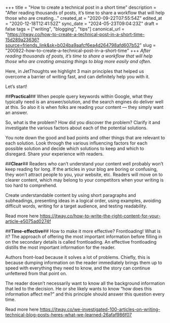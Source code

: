 +++
title = "How to create a technical post in a short time"
description = "After reading thousands of posts, it’s time to share a workflow that will help those who are creating..."
created_at = "2020-09-22T07:55:54Z"
edited_at = "2020-12-18T12:41:52Z"
sync_date = "2024-05-23T09:04:23Z"
draft = false
tags = ["writing", "blogging", "tips"]
canonical_url = "https://jtway.co/how-to-create-a-technical-post-in-a-short-time-15d289a23636?source=friends_link&sk=b024ba9aafcf6ea4d264798afd607b52"
slug = "200922-how-to-create-a-technical-post-in-a-short-time"
+++
*After reading thousands of posts, it’s time to share a workflow that will help those who are creating amazing things to blog more easily and often.*

Here, in JetThoughts we highlight 3 main principles that helped us overcome a barrier of writing fast, and can definitely help you with it.

Let’s start!

##**Practical**##
When people query keywords within Google, what they typically need is an answer/solution, and the search engines do deliver well at this. So also it is when folks are reading your content — they simply want an answer.

So, what is the problem? How did you discover the problem? Clarify it and investigate the various factors about each of the potential solutions.

You note down the good and bad points and other things that are relevant to each solution. Look through the various influencing factors for each possible solution and decide which solutions to keep and which to disregard. Share your experience with readers.

##**Clear**##
Readers who can’t understand your content well probably won’t keep reading for long. If the articles in your blog are boring or confusing, they won’t attract people to you, your website, etc. Readers will move on to clearer content, which may belong to your competitors when your writing is too hard to comprehend.

Create understandable content by using short paragraphs and subheadings, presenting ideas in a logical order, using examples, avoiding difficult words, writing for a target audience, and testing readability.

Read more here https://jtway.co/how-to-write-the-right-content-for-your-article-e5075ad0274f

##**Time-effective**##
How to make it more effective? Frontloading! What is it?
The approach of offering the most important information before filling in on the secondary details is called frontloading. An effective frontloading distills the most important information for the reader.

Authors front-load because it solves a lot of problems. Chiefly, this is because dumping information on the reader immediately brings them up to speed with everything they need to know, and the story can continue unfettered from that point on.

The reader doesn’t necessarily want to know all the background information that led to the decision. He or she likely wants to know “how does this information affect me?” and this principle should answer this question every time.

Read more here https://jtway.co/we-investigated-100-articles-on-writing-technical-blog-posts-heres-what-we-learned-26afaf986f07
